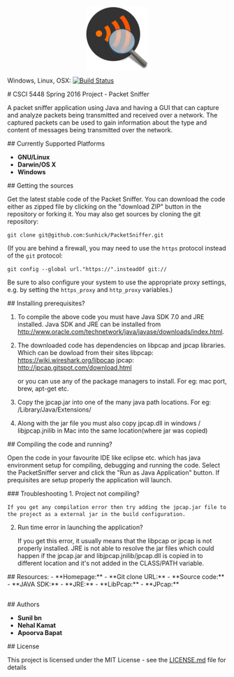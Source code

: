 
<a name = "logo"/>
<div align = "center">
<img src = "https://github.com/Sunhick/PacketSniffer/blob/master/misc/logo.png" alt = "Packet Sniffer Logo" width = "142" height = "142" />
</a>
</div>

Windows, Linux, OSX: [![Build Status](https://travis-ci.org/Sunhick/keylogger.svg?branch=travis)](https://travis-ci.org/Sunhick/keylogger)

<a name = "CSCI-5448-Spring-2016-Project-Packet-Sniffer"/>
# CSCI 5448 Spring 2016 Project - Packet Sniffer

A packet sniffer application using Java and having a GUI that can capture and 
analyze packets being transmitted and received over a network. The captured packets can be 
used to gain information about the type and content of messages being transmitted over the 
network.

<a name="Currently-Supported-Platforms"/>
## Currently Supported Platforms

- **GNU/Linux**
- **Darwin/OS X**
- **Windows**

<a name = "getting-sources"/>
## Getting the sources

Get the latest stable code of the Packet Sniffer. You can download the code either as zipped file by clicking on the "download ZIP" button in the repository or forking it. You may also get sources by cloning the git repository:

    git clone git@github.com:Sunhick/PacketSniffer.git

(If you are behind a firewall, you may need to use the `https` protocol instead of the `git` protocol:

    git config --global url."https://".insteadOf git://

Be sure to also configure your system to use the appropriate proxy settings, e.g. by setting the `https_proxy` and `http_proxy` variables.)


<a name = "prerequisites"/>
## Installing prerequisites? 

1.	To compile the above code you must have Java SDK 7.0 and JRE installed. Java SDK and JRE can be installed from http://www.oracle.com/technetwork/java/javase/downloads/index.html.

2.	The downloaded code has dependencies on libpcap and jpcap libraries. Which can be dowload from their sites
	libpcap: https://wiki.wireshark.org/libpcap
	jpcap: http://jpcap.gitspot.com/download.html

	or you can use any of the package managers to install. For eg: mac port, brew, apt-get etc.

3.	Copy the jpcap.jar into one of the many java path locations. For eg: /Library/Java/Extensions/

4.	Along with the jar file you must also copy jpcap.dll in windows / libjpcap.jnilib in Mac into the same location(where jar was copied)

<a name = "compiling"/>
## Compiling the code and running? 

Open the code in your favourite IDE like eclipse etc. which has java environment setup for compiling, debugging and running the code. Select the PacketSniffer server and click the "Run as Java Application" button.  If prequisites are setup properly the application will launch. 

<a name = "troubleshooting"/>
### Troubleshooting
1.	Project not compiling?
	
	If you get any compilation error then try adding the jpcap.jar file to the project as a external jar in the build configuration. 

2.	Run time error in launching the application?
	
	If you get this error, it usually means that the libpcap or jpcap is not properly installed. JRE is not able to resolve the jar files which could happen if the jpcap.jar and libjpcap.jnilib/jpcap.dll is copied in to different location and it's not added in the CLASS/PATH variable.

<a name = "resources"/>
## Resources:
- **Homepage:** <http://github.com/Sunhick/PacketSniffer>
- **Git clone URL:** <git@github.com:Sunhick/PacketSniffer.git>
- **Source code:** <https://github.com/Sunhick/PacketSniffer>
- **JAVA SDK:** <http://www.oracle.com/technetwork/java/javase/downloads/index.html>
- **JRE:** <http://www.oracle.com/technetwork/java/javase/downloads/index.html>
- **LibPcap:** <https://wiki.wireshark.org/libpcap>
- **JPcap:** <http://jpcap.gitspot.com/download.html>

## 

<a name = "Authors"/>
## Authors

* **Sunil bn**
* **Nehal Kamat**
* **Apoorva Bapat**

<a name = "license"/>
## License

This project is licensed under the MIT License - see the [LICENSE.md](LICENSE.md) file for details
